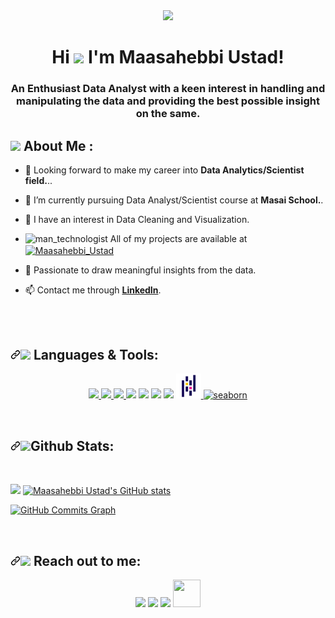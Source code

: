 <div id="header" align="center">

  <img src="https://github.com/MaasahebbiUstad/Maasahebbi_Ustad/assets/137813961/13b6b549-ea79-4749-be07-e8971faf2ca6" width="500"/>
</div>


<h1 align = "center">
  Hi
  <img src="https://media.giphy.com/media/WUlplcMpOCEmTGBtBW/giphy.gif" width="30px"/> I'm Maasahebbi Ustad!
</h1>

<h3  align = "center">
 <b>An Enthusiast Data Analyst with a keen interest in handling and manipulating the data and providing the best possible insight on the same.</b>
</h3>

  <h2>
  <img src="https://media.giphy.com/media/WUlplcMpOCEmTGBtBW/giphy.gif" width="50"> About Me :
</h2>


 - :eyes: Looking forward to make my career into <b> Data Analytics/Scientist field.</b>..
 
 - :telescope: I’m currently pursuing Data Analyst/Scientist course at <b> Masai School.</b>.
 
 - :seedling: I have an interest in Data Cleaning and Visualization.
 
 - <p dir="auto"><g-emoji class="g-emoji" alias="man_technologist" fallback-src="https://github.githubassets.com/images/icons/emoji/unicode/1f468-1f4bb.png"><img class="emoji" alt="man_technologist" height="20" width="20" src="https://github.githubassets.com/images/icons/emoji/unicode/1f468-1f4bb.png"></g-emoji> All of my projects are available at <a href="https://github.com/MaasahebbiUstad/Maasahebbi_Ustad?tab=repositories"><img align="center" src="https://raw.githubusercontent.com/rahuldkjain/github-profile-readme-generator/master/src/images/icons/Social/github.svg" alt="Maasahebbi_Ustad" height="30" width="40" style="max-width: 100%;"></a></p>

 - :thinking: Passionate to draw meaningful insights from the data.
 
 - :mailbox: Contact me through <strong> <a href="https://www.linkedin.com/in/maasahebbi-ustad-740213227/" rel="nofollow" >LinkedIn</a></strong>.
 
 
 
 <br>
 <br>
 
 <h2 dir="auto"><a id="user-content--languages--tools" class="anchor" href="#-languages--tools" aria-hidden="true"><svg class="octicon octicon-link" viewBox="0 0 16 16" version="1.1" width="16" height="16" aria-hidden="true"><path fill-rule="evenodd" d="M7.775 3.275a.75.75 0 001.06 1.06l1.25-1.25a2 2 0 112.83 2.83l-2.5 2.5a2 2 0 01-2.83 0 .75.75 0 00-1.06 1.06 3.5 3.5 0 004.95 0l2.5-2.5a3.5 3.5 0 00-4.95-4.95l-1.25 1.25zm-4.69 9.64a2 2 0 010-2.83l2.5-2.5a2 2 0 012.83 0 .75.75 0 001.06-1.06 3.5 3.5 0 00-4.95 0l-2.5 2.5a3.5 3.5 0 004.95 4.95l1.25-1.25a.75.75 0 00-1.06-1.06l-1.25 1.25a2 2 0 01-2.83 0z"></path></svg></a><a target="_blank" rel="noopener noreferrer" href="https://camo.githubusercontent.com/b429fd0344f4072885b19923f824d4616893261e9d7cc2afb62f85224caca070/68747470733a2f2f6d656469612e67697068792e636f6d2f6d656469612f6a32704f476547594b65327843434b7766692f67697068792e676966"><img src="https://camo.githubusercontent.com/b429fd0344f4072885b19923f824d4616893261e9d7cc2afb62f85224caca070/68747470733a2f2f6d656469612e67697068792e636f6d2f6d656469612f6a32704f476547594b65327843434b7766692f67697068792e676966" width="40" style="max-width: 100%;"></a> <strong>Languages &amp; Tools:</strong></h2>
 
 
 <p align="center" dir="auto">  
    <a href="https://www.python.org" rel="nofollow"> <img src="https://camo.githubusercontent.com/24303cd2424a9a9c092cb6f3108ae66c45d827c3bb8cac57c93c1831c058e43f/68747470733a2f2f696d672e69636f6e73382e636f6d2f636f6c6f722f34382f3030303030302f707974686f6e2e706e67" data-canonical-src="https://img.icons8.com/color/48/000000/python.png" style="max-width: 100%;"> </a>
     <a href="https://www.mysql.com/" rel="nofollow"> <img src="https://camo.githubusercontent.com/149029be5d632d26129278083a0e1f965fe112b27bb184c0d851a943816a7ee5/68747470733a2f2f696d672e69636f6e73382e636f6d2f666c75656e742f35302f3030303030302f6d7973716c2d6c6f676f2e706e67" data-canonical-src="https://img.icons8.com/fluent/50/000000/mysql-logo.png" style="max-width: 100%;"> </a>
    <a href="https://www.microsoft.com/en-in/microsoft-365/excel" rel="nofollow"><img src="https://camo.githubusercontent.com/6210c820aedc56cac0ff68310216858a28e267c72fbdc89700167caafe3606f6/68747470733a2f2f696d672e69636f6e73382e636f6d2f666c75656e63792f34382f3030303030302f6d6963726f736f66742d657863656c2d323031392e706e67" data-canonical-src="https://img.icons8.com/fluency/48/000000/microsoft-excel-2019.png" style="max-width: 100%;"> </a>
    <a href="https://www.microsoft.com/en-us/microsoft-365/powerpoint" rel="nofollow"> <img src="https://camo.githubusercontent.com/c24d399e4e3f39d7d5a118314f185e5974d3eaeb05181054a0ea8bb34f3cc3f5/68747470733a2f2f696d672e69636f6e73382e636f6d2f636f6c6f722f34382f3030303030302f6d6963726f736f66742d706f776572706f696e742d323031392d2d76312e706e67" data-canonical-src="https://img.icons8.com/color/48/000000/microsoft-powerpoint-2019--v1.png" style="max-width: 100%;"></a>
    <a href="https://www.microsoft.com/en-us/microsoft-365/word" rel="nofollow"> <img src="https://camo.githubusercontent.com/5ad75ab3aeea99e1bfbd691040717d3581cd1422447143c72642b273b2a79f31/68747470733a2f2f696d672e69636f6e73382e636f6d2f696f732d66696c6c65642f35302f3030303030302f6d732d776f72642e706e67" data-canonical-src="https://img.icons8.com/ios-filled/50/000000/ms-word.png" style="max-width: 100%;"></a>
    <a href="https://www.google.com/sheets/about/" rel="nofollow"> <img src="https://camo.githubusercontent.com/0b21570f0719ab8496c49a4c9e800c518ad75a9d73c51760ec11e3e7aea1aa8d/68747470733a2f2f696d672e69636f6e73382e636f6d2f636f6c6f722f34382f3030303030302f676f6f676c652d7368656574732e706e67" data-canonical-src="https://img.icons8.com/color/48/000000/google-sheets.png" style="max-width: 100%;"></a>
    <a href="https://www.microsoft.com/en-in/sql-server/sql-server-downloads" rel="nofollow"> <img src="https://camo.githubusercontent.com/0795475ab521318b4426f7f9830c96d246fd15acd98350cf750dfa0bf3b41848/68747470733a2f2f696d672e69636f6e73382e636f6d2f636f6c6f722f34382f3030303030302f6d6963726f736f66742d73716c2d7365727665722e706e67" data-canonical-src="https://img.icons8.com/color/48/000000/microsoft-sql-server.png" style="max-width: 100%;"></a>
    <a href="https://pandas.pydata.org/" rel="nofollow"> <img src="https://raw.githubusercontent.com/devicons/devicon/2ae2a900d2f041da66e950e4d48052658d850630/icons/pandas/pandas-original.svg" alt="pandas" width="40" height="40" style="max-width: 100%;"> </a> 
    <a href="https://seaborn.pydata.org/" rel="nofollow"> <img src="https://camo.githubusercontent.com/53ae1cb6abbfacfb463f0a0d2fbdb58acad261200cb61f3d32abd7ac0edacded/68747470733a2f2f736561626f726e2e7079646174612e6f72672f5f696d616765732f6c6f676f2d6d61726b2d6c6967687462672e737667" alt="seaborn" width="40" height="40" data-canonical-src="https://seaborn.pydata.org/_images/logo-mark-lightbg.svg" style="max-width: 100%;"> </a>
</p>
 
<br>

<h2 dir="auto"><a id="user-content-github-stats" class="anchor" href="#github-stats" aria-hidden="true"><svg class="octicon octicon-link" viewBox="0 0 16 16" version="1.1" width="16" height="16" aria-hidden="true"><path fill-rule="evenodd" d="M7.775 3.275a.75.75 0 001.06 1.06l1.25-1.25a2 2 0 112.83 2.83l-2.5 2.5a2 2 0 01-2.83 0 .75.75 0 00-1.06 1.06 3.5 3.5 0 004.95 0l2.5-2.5a3.5 3.5 0 00-4.95-4.95l-1.25 1.25zm-4.69 9.64a2 2 0 010-2.83l2.5-2.5a2 2 0 012.83 0 .75.75 0 001.06-1.06 3.5 3.5 0 00-4.95 0l-2.5 2.5a3.5 3.5 0 004.95 4.95l1.25-1.25a.75.75 0 00-1.06-1.06l-1.25 1.25a2 2 0 01-2.83 0z"></path></svg></a><a target="_blank" rel="noopener noreferrer" href="https://camo.githubusercontent.com/6324b8a2d7c4e78c6271e5bdb479001f501fe1108cdd4a0563d5b08758feb0c4/68747470733a2f2f6d656469612e67697068792e636f6d2f6d656469612f5a434e36463346416b7773794f47553252532f67697068792e676966"><img src="https://camo.githubusercontent.com/6324b8a2d7c4e78c6271e5bdb479001f501fe1108cdd4a0563d5b08758feb0c4/68747470733a2f2f6d656469612e67697068792e636f6d2f6d656469612f5a434e36463346416b7773794f47553252532f67697068792e676966" width="60" style="max-width: 100%;"></a>Github Stats:</h2>

 <br>
 <p align="center" dir="auto">
  
  <a href="https://github.com/MaasahebbiUstad/Maasahebbi_Ustad"><img src="https://github-readme-streak-stats.herokuapp.com/?user=mmustad&stroke=ffffff&background=1c1917&ring=0891b2&fire=0891b2&currStreakNum=ffffff&currStreakLabel=0891b2&sideNums=ffffff&sideLabels=ffffff&dates=ffffff&hide_border=true" /></a>
   <a href="https://github.com/MaasahebbiUstad/Maasahebbi_Ustad"><img src="https://github-readme-stats.vercel.app/api?username=mmustad&show_icons=true&hide=&count_private=true&title_color=0891b2&text_color=ffffff&icon_color=0891b2&bg_color=1c1917&hide_border=true&show_icons=true" alt="Maasahebbi Ustad's GitHub stats" /></a>
   
<a href="https://github.com/MaasahebbiUstad/Maasahebbi_Ustad"><img src="https://activity-graph.herokuapp.com/graph?username=mmustad&bg_color=1c1917&color=ffffff&line=0891b2&point=ffffff&area_color=1c1917&area=true&hide_border=true&custom_title=GitHub%20Commits%20Graph" alt="GitHub Commits Graph" /></a>
 </p>
<br>
<h2 dir="auto"><a id="user-content--reach-out-to-me-" class="anchor" href="#-reach-out-to-me-" aria-hidden="true"><svg class="octicon octicon-link" viewBox="0 0 16 16" version="1.1" width="16" height="16" aria-hidden="true"><path fill-rule="evenodd" d="M7.775 3.275a.75.75 0 001.06 1.06l1.25-1.25a2 2 0 112.83 2.83l-2.5 2.5a2 2 0 01-2.83 0 .75.75 0 00-1.06 1.06 3.5 3.5 0 004.95 0l2.5-2.5a3.5 3.5 0 00-4.95-4.95l-1.25 1.25zm-4.69 9.64a2 2 0 010-2.83l2.5-2.5a2 2 0 012.83 0 .75.75 0 001.06-1.06 3.5 3.5 0 00-4.95 0l-2.5 2.5a3.5 3.5 0 004.95 4.95l1.25-1.25a.75.75 0 00-1.06-1.06l-1.25 1.25a2 2 0 01-2.83 0z"></path></svg></a><a target="_blank" rel="noopener noreferrer" href="https://camo.githubusercontent.com/ec0df7b334d15078e980be8f26f35f1bd6f004eaa4a121db42fed361360c1817/68747470733a2f2f6d656469612e67697068792e636f6d2f6d656469612f4c6e516a7057614f4e386e68723231764e572f67697068792e676966"><img src="https://camo.githubusercontent.com/ec0df7b334d15078e980be8f26f35f1bd6f004eaa4a121db42fed361360c1817/68747470733a2f2f6d656469612e67697068792e636f6d2f6d656469612f4c6e516a7057614f4e386e68723231764e572f67697068792e676966" width="40" style="max-width: 100%;"></a> <strong>Reach out to me:</strong> </h2>

<p align="center" dir="auto">
<a href="https://www.linkedin.com/in/maasahebbi-ustad-740213227/" rel="nofollow"><img src="https://camo.githubusercontent.com/162001cc0747178f47ced6e40de0cd16e375beb9b5fbca4ea3d520ecca78cd85/68747470733a2f2f696d672e69636f6e73382e636f6d2f666c75656e742f34382f3030303030302f6c696e6b6564696e2e706e67" data-canonical-src="https://img.icons8.com/fluent/48/000000/linkedin.png" style="max-width: 100%;"></a>
<a href="https://github.com/MaasahebbiUstad/Maasahebbi_Ustad"><img src="https://camo.githubusercontent.com/c9de7ec1e54618f8d303a08f58ed31e66323aa28abbb1619c5783bc2735c785e/68747470733a2f2f696d672e69636f6e73382e636f6d2f77696e646f77732f34382f3030303030302f6769746875622e706e67" data-canonical-src="https://img.icons8.com/windows/48/000000/github.png" style="max-width: 100%;"></a>
<a href="mailto:mmustad01@gmail.com"><img src="https://camo.githubusercontent.com/e260052d80402ee1c3c47c1663259d0d952556860eec8eee4118a46b506f43a3/68747470733a2f2f696d672e69636f6e73382e636f6d2f636f6c6f722f34382f3030303030302f676d61696c2d6e65772e706e67" data-canonical-src="https://img.icons8.com/color/48/000000/gmail-new.png" style="max-width: 100%;"></a>
<a href="https://www.hackerrank.com/m_mustad01?hr_r=1" rel="nofollow"><img src="https://camo.githubusercontent.com/dea8697850e5e6109164b354bdb17397540dbce064f62e0d537605ac7eb8bb2a/68747470733a2f2f75706c6f61642e77696b696d656469612e6f72672f77696b6970656469612f636f6d6d6f6e732f342f34302f4861636b657252616e6b5f49636f6e2d3130303070782e706e67" width="44" height="44" data-canonical-src="https://upload.wikimedia.org/wikipedia/commons/4/40/HackerRank_Icon-1000px.png" style="max-width: 100%;"></a>
</p>


 <!--
**Maasahebbi Ustad/Maasahebbi Ustad** is a ✨ _special_ ✨ repository because its `README.md` (this file) appears on your GitHub profile.

Here are some ideas to get you started:

-
